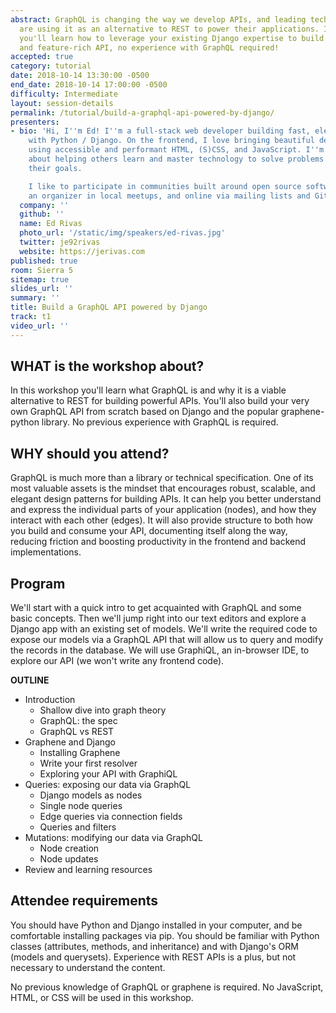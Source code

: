 ```yaml
---
abstract: GraphQL is changing the way we develop APIs, and leading tech companies
  are using it as an alternative to REST to power their applications. In this workshop
  you'll learn how to leverage your existing Django expertise to build a powerful
  and feature-rich API, no experience with GraphQL required!
accepted: true
category: tutorial
date: 2018-10-14 13:30:00 -0500
end_date: 2018-10-14 17:00:00 -0500
difficulty: Intermediate
layout: session-details
permalink: /tutorial/build-a-graphql-api-powered-by-django/
presenters:
- bio: 'Hi, I''m Ed! I''m a full-stack web developer building fast, elegant sites
    with Python / Django. On the frontend, I love bringing beautiful designs to life
    using accessible and performant HTML, (S)CSS, and JavaScript. I''m passionate
    about helping others learn and master technology to solve problems and achieve
    their goals.

    I like to participate in communities built around open source software, both as
    an organizer in local meetups, and online via mailing lists and GitHub.'
  company: ''
  github: ''
  name: Ed Rivas
  photo_url: '/static/img/speakers/ed-rivas.jpg'
  twitter: je92rivas
  website: https://jerivas.com
published: true
room: Sierra 5
sitemap: true
slides_url: ''
summary: ''
title: Build a GraphQL API powered by Django
track: t1
video_url: ''
---
```


## WHAT is the workshop about?
In this workshop you'll learn what GraphQL is and why it is a viable alternative to REST for building powerful APIs. You'll also build your very own GraphQL API from scratch based on Django and the popular graphene-python library. No previous experience with GraphQL is required.

## WHY should you attend?
GraphQL is much more than a library or technical specification. One of its most valuable assets is the mindset that encourages robust, scalable, and elegant design patterns for building APIs. It can help you better understand and express the individual parts of your application (nodes), and how they interact with each other (edges). It will also provide structure to both how you build and consume your API, documenting itself along the way, reducing friction and boosting productivity in the frontend and backend implementations.

## Program
We'll start with a quick intro to get acquainted with GraphQL and some basic concepts. Then we'll jump right into our text editors and explore a Django app with an existing set of models. We'll write the required code to expose our models via a GraphQL API that will allow us to query and modify the records in the database. We will use GraphiQL, an in-browser IDE, to explore our API (we won't write any frontend code).

**OUTLINE**

- Introduction
  - Shallow dive into graph theory
  - GraphQL: the spec
  - GraphQL vs REST
- Graphene and Django
  - Installing Graphene
  - Write your first resolver
  - Exploring your API with GraphiQL
- Queries: exposing our data via GraphQL
  - Django models as nodes
  - Single node queries
  - Edge queries via connection fields
  - Queries and filters
- Mutations: modifying our data via GraphQL
  - Node creation
  - Node updates
- Review and learning resources

## Attendee requirements
You should have Python and Django installed in your computer, and be comfortable installing packages via pip. You should be familiar with Python classes (attributes, methods, and inheritance) and with Django's ORM (models and querysets). Experience with REST APIs is a plus, but not necessary to understand the content.

No previous knowledge of GraphQL or graphene is required. No JavaScript, HTML, or CSS will be used in this workshop.
